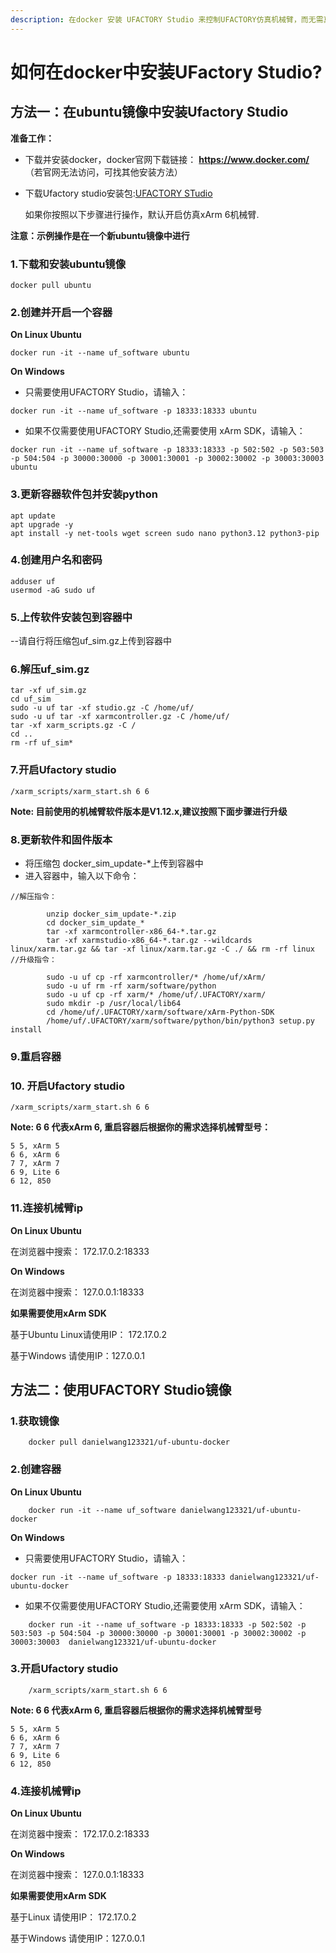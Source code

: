 ```yaml
---
description: 在docker 安装 UFACTORY Studio 来控制UFACTORY仿真机械臂，而无需真正的机械臂！
---
```


# 如何在docker中安装UFactory Studio?

## 方法一：在ubuntu镜像中安装Ufactory Studio

**准备工作：**

* 下载并安装docker，docker官网下载链接： **https://www.docker.com/** （若官网无法访问，可找其他安装方法）
*   下载Ufactory studio安装包:[UFACTORY STudio](https://share.weiyun.com/R2aq65N4)

    如果你按照以下步骤进行操作，默认开启仿真xArm 6机械臂.

**注意：示例操作是在一个新ubuntu镜像中进行**

### 1.下载和安装ubuntu镜像

```
docker pull ubuntu
```

### 2.创建并开启一个容器

**On Linux Ubuntu**

```
docker run -it --name uf_software ubuntu
```

**On Windows**

* 只需要使用UFACTORY Studio，请输入：

```
docker run -it --name uf_software -p 18333:18333 ubuntu
```

* 如果不仅需要使用UFACTORY Studio,还需要使用 xArm SDK，请输入：

```
docker run -it --name uf_software -p 18333:18333 -p 502:502 -p 503:503 -p 504:504 -p 30000:30000 -p 30001:30001 -p 30002:30002 -p 30003:30003  ubuntu
```

### 3.更新容器软件包并安装python

```
apt update 
apt upgrade -y 
apt install -y net-tools wget screen sudo nano python3.12 python3-pip
```

### 4.创建用户名和密码

```
adduser uf 
usermod -aG sudo uf 
```

### 5.上传软件安装包到容器中

\--请自行将压缩包uf\_sim.gz上传到容器中

### 6.解压uf\_sim.gz

```
tar -xf uf_sim.gz 
cd uf_sim
sudo -u uf tar -xf studio.gz -C /home/uf/ 
sudo -u uf tar -xf xarmcontroller.gz -C /home/uf/ 
tar -xf xarm_scripts.gz -C / 
cd .. 
rm -rf uf_sim* 
```

### 7.开启Ufactory studio

```
/xarm_scripts/xarm_start.sh 6 6
```

**Note: 目前使用的机械臂软件版本是V1.12.x,建议按照下面步骤进行升级**

### 8.更新软件和固件版本

* 将压缩包 docker\_sim\_update-\*上传到容器中
* 进入容器中，输入以下命令：

```
//解压指令：

        unzip docker_sim_update-*.zip
        cd docker_sim_update_*
        tar -xf xarmcontroller-x86_64-*.tar.gz
        tar -xf xarmstudio-x86_64-*.tar.gz --wildcards linux/xarm.tar.gz && tar -xf linux/xarm.tar.gz -C ./ && rm -rf linux
//升级指令：

        sudo -u uf cp -rf xarmcontroller/* /home/uf/xArm/
        sudo -u uf rm -rf xarm/software/python
        sudo -u uf cp -rf xarm/* /home/uf/.UFACTORY/xarm/
        sudo mkdir -p /usr/local/lib64
        cd /home/uf/.UFACTORY/xarm/software/xArm-Python-SDK
        /home/uf/.UFACTORY/xarm/software/python/bin/python3 setup.py install
```

### 9.重启容器

### 10. 开启Ufactory studio

```
/xarm_scripts/xarm_start.sh 6 6
```

**Note: 6 6 代表xArm 6, 重启容器后根据你的需求选择机械臂型号：**

```
5 5, xArm 5
6 6, xArm 6
7 7, xArm 7
6 9, Lite 6
6 12, 850
```

### 11.连接机械臂ip

**On Linux Ubuntu**

在浏览器中搜索： 172.17.0.2:18333

**On Windows**

在浏览器中搜索： 127.0.0.1:18333

**如果需要使用xArm SDK**

基于Ubuntu Linux请使用IP： 172.17.0.2

基于Windows 请使用IP：127.0.0.1

## 方法二：使用UFACTORY Studio镜像

### 1.获取镜像

```
    docker pull danielwang123321/uf-ubuntu-docker
```

### 2.创建容器

**On Linux Ubuntu**

```
    docker run -it --name uf_software danielwang123321/uf-ubuntu-docker
```

**On Windows**

* 只需要使用UFACTORY Studio，请输入：

```
docker run -it --name uf_software -p 18333:18333 danielwang123321/uf-ubuntu-docker
```

* 如果不仅需要使用UFACTORY Studio,还需要使用 xArm SDK，请输入：

```
    docker run -it --name uf_software -p 18333:18333 -p 502:502 -p 503:503 -p 504:504 -p 30000:30000 -p 30001:30001 -p 30002:30002 -p 30003:30003  danielwang123321/uf-ubuntu-docker

```

### 3.开启Ufactory studio

```
    /xarm_scripts/xarm_start.sh 6 6
```

**Note: 6 6 代表xArm 6, 重启容器后根据你的需求选择机械臂型号**

```
5 5, xArm 5
6 6, xArm 6
7 7, xArm 7
6 9, Lite 6
6 12, 850
```

### 4.连接机械臂ip

**On Linux Ubuntu**

在浏览器中搜索： 172.17.0.2:18333

**On Windows**

在浏览器中搜索： 127.0.0.1:18333

**如果需要使用xArm SDK**

基于Linux 请使用IP： 172.17.0.2

基于Windows 请使用IP：127.0.0.1

